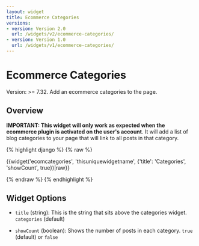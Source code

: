 ```yaml
---
layout: widget
title: Ecommerce Categories
versions:
- version: Version 2.0
  url: /widgets/v2/ecommerce-categories/
- version: Version 1.0
  url: /widgets/v1/ecommerce-categories/
---
```


# Ecommerce Categories

Version: >= 7.32. Add an ecommerce categories to the page.

## Overview

**IMPORTANT: This widget will only work as expected when the ecommerce plugin is activated on the user's account**. It will add a list of blog categories to your page that will link to all posts in that category.

{% highlight django %}
{% raw %}

  {{widget('ecomcategories', 'thisuniquewidgetname', {'title': 'Categories', 'showCount', true})|raw}}

{% endraw %}
{% endhighlight %}

## Widget Options

* ```title``` (string): This is the string that sits above the categories widget. ```categories``` (default)

* ```showCount``` (boolean): Shows the number of posts in each category. ```true``` (default) or ```false```
